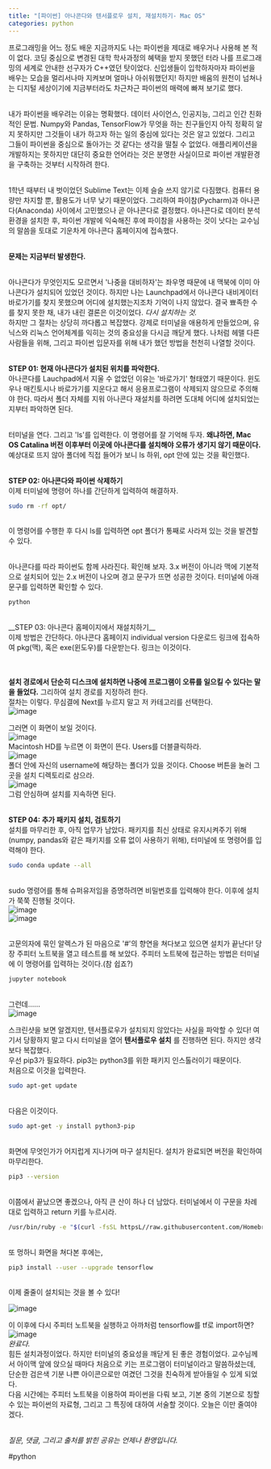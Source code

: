 ```yaml
---
title: "[파이썬] 아나콘다와 텐서플로우 설치, 재설치하기- Mac OS"
categories: python
---
```


프로그래밍을 어느 정도 배운 지금까지도 나는 파이썬을 제대로 배우거나 사용해 본 적이 없다. 코딩 중심으로 변경된 대학 학사과정의 혜택을 받지 못했던 터라 나를 프로그래밍의 세계로 안내한 선구자가 C++였던 탓이었다. 신입생들이 입학하자마자 파이썬을 배우는 모습을 멀리서나마 지켜보며 얼마나 아쉬워했던지! 하지만 배움의 원천이 넘쳐나는 디지털 세상이기에 지금부터라도 차근차근 파이썬의 매력에 빠져 보기로 했다.<BR/><BR/>

내가 파이썬을 배우려는 이유는 명확했다. 데이터 사이언스, 인공지능, 그리고 인간 친화적인 문법. Numpy와 Pandas, TensorFlow가 무엇을 하는 친구들인지 아직 정확히 알지 못하지만 그것들이 내가 하고자 하는 일의 중심에 있다는 것은 알고 있었다. 그리고 그들이 파이썬을 중심으로 돌아가는 것 같다는 생각을 떨칠 수 없었다. 애플리케이션을 개발하지는 못하지만 대단히 중요한 언어라는 것은 분명한 사실이므로 파이썬 개발환경을 구축하는 것부터 시작하려 한다.<BR/><BR/>

1학년 때부터 내 벗이었던 Sublime Text는 이제 슬슬 쓰지 않기로 다짐했다. 컴퓨터 용량만 차지할 뿐, 활용도가 너무 낮기 때문이었다. 그리하여 파이참(Pycharm)과 아나콘다(Anaconda) 사이에서 고민했으나 곧 아나콘다로 결정했다. 아나콘다로 데이터 분석 환경을 설치한 후, 파이썬 개발에 익숙해진 후에 파이참을 사용하는 것이 낫다는 교수님의 말씀을 토대로 기운차게 아나콘다 홈페이지에 접속했다.<BR/><BR/>

__문제는 지금부터 발생한다.__ <BR/><BR/>

아나콘다가 무엇인지도 모르면서 '나중을 대비하자'는 좌우명 때문에 내 맥북에 이미 아나콘다가 설치되어 있었던 것이다. 하지만 나는 Launchpad에서 아나콘다 내비게이터 바로가기를 찾지 못했으며 어디에 설치했는지조차 기억이 나지 않았다. 결국 뾰족한 수를 찾지 못한 채, 내가 내린 결론은 이것이었다. *다시 설치하는 것.* <BR/>
하지만 그 절차는 상당히 까다롭고 복잡했다. 강제로 터미널을 애용하게 만들었으며, 유닉스와 리눅스 언어체계를 익히는 것의 중요성을 다시금 깨닫게 했다. 나처럼 헤맬 다른 사람들을 위해, 그리고 파이썬 입문자를 위해 내가 했던 방법을 천천히 나열할 것이다.<BR/><BR/>

__STEP 01: 현재 아나콘다가 설치된 위치를 파악한다.__ <BR/>
아나콘다를 Lauchpad에서 지울 수 없었던 이유는 '바로가기' 형태였기 때문이다. 윈도우나 매킨토시나 바로가기를 지운다고 해서 응용프로그램이 삭제되지 않으므로 주의해야 한다. 따라서 폴더 자체를 지워 아나콘다 재설치를 하려면 도대체 어디에 설치되었는지부터 파악하면 된다.<BR/><BR/>

터미널을 연다. 그리고 'ls'를 입력한다. 이 명령어를 잘 기억해 두자. __왜냐하면, Mac OS Catalina 버전 이후부터 이곳에 아나콘다를 설치해야 오류가 생기지 않기 때문이다.__ 예상대로 뜨지 않아 폴더에 직접 들어가 보니 ls 하위, opt 안에 있는 것을 확인했다. <BR/><BR/>

__STEP 02: 아나콘다와 파이썬 삭제하기__ <BR/>
이제 터미널에 명령어 하나를 간단하게 입력하여 해결하자.<BR/>

```bash
sudo rm -rf opt/
```
<BR/>
이 명령어를 수행한 후 다시 ls를 입력하면 opt 폴더가 통째로 사라져 있는 것을 발견할 수 있다.<BR/><BR/>

아나콘다를 따라 파이썬도 함께 사라진다. 확인해 보자. 3.x 버전이 아니라 맥에 기본적으로 설치되어 있는 2.x 버전이 나오며 경고 문구가 뜨면 성공한 것이다. 터미널에 아래 문구를 입력하면 확인할 수 있다.<BR/>

```bash
python
```
<BR/>
__STEP 03: 아나콘다 홈페이지에서 재설치하기__ <BR/>
이제 방법은 간단하다. 아나콘다 홈페이지 individual version 다운로드 링크에 접속하여 pkg(맥), 혹은 exe(윈도우)를 다운받는다. 링크는 이것이다.<BR/>
<https://www.anaconda.com/products/individual> <BR/><BR/>

__설치 경로에서 단순히 디스크에 설치하면 나중에 프로그램이 오류를 일으킬 수 있다는 말을 들었다.__ 그리하여 설치 경로를 지정하려 한다.<BR/>
절차는 이렇다. 무심결에 Next를 누르지 말고 저 카테고리를 선택한다.<BR/>
![image](https://user-images.githubusercontent.com/50163676/89987946-d04d2a80-dcb9-11ea-99f8-4f0436c65b41.png "아나콘다 경로 00") <BR/>

그러면 이 화면이 보일 것이다.<BR/>
![image](https://user-images.githubusercontent.com/50163676/89988004-e0fda080-dcb9-11ea-9302-240c02a88a32.png "아나콘다 경로 01") <BR/>
Macintosh HD를 누르면 이 화면이 뜬다. Users를 더블클릭하라. <BR/>
![image](https://user-images.githubusercontent.com/50163676/89988064-f5419d80-dcb9-11ea-9374-112c1cd22af9.png "아나콘다 경로 02") <BR/>
폴더 안에 자신의 username에 해당하는 폴더가 있을 것이다. Choose 버튼을 눌러 그곳을 설치 디렉토리로 삼으라.<BR/>
![image](https://user-images.githubusercontent.com/50163676/89988104-04c0e680-dcba-11ea-9391-cff6ecf80037.png "아나콘다 경로 03") <BR/>
그럼 안심하며 설치를 지속하면 된다. <BR/><BR/>

__STEP 04: 추가 패키지 설치, 검토하기__ <BR/>
설치를 마무리한 후, 아직 업무가 남았다. 패키지를 최신 상태로 유지시켜주기 위해(numpy, pandas와 같은 패키지를 오류 없이 사용하기 위해), 터미널에 또 명령어를 입력해야 한다.<BR/>

```bash
sudo conda update --all
```

<BR/> sudo 명령어를 통해 슈퍼유저임을 증명하려면 비밀번호를 입력해야 한다. 이후에 설치가 쭉쭉 진행될 것이다.<BR/>
![image](https://user-images.githubusercontent.com/50163676/89988195-1efac480-dcba-11ea-878a-584e1a71ca45.png "아나콘다 업데이트 00") <BR/>
![image](https://user-images.githubusercontent.com/50163676/89988216-2b7f1d00-dcba-11ea-9dba-6c6d38206e15.png "아나콘다 업데이트 01") <BR/>

<BR/> 고문의자에 묶인 알렉스가 된 마음으로 '#'의 향연을 쳐다보고 있으면 설치가 끝난다! 당장 주피터 노트북을 열고 테스트를 해 보았다. 주피터 노트북에 접근하는 방법은 터미널에 이 명령어를 입력하는 것이다.(참 쉽죠?)<BR/>

```bash
jupyter notebook
```
<BR/> 그런데......<BR/>
![image](https://user-images.githubusercontent.com/50163676/89988317-536e8080-dcba-11ea-90c0-14c1273695e3.png "텐서플로우 import 불가 화면") <BR/>

스크린샷을 보면 알겠지만, 텐서플로우가 설치되지 않았다는 사실을 파악할 수 있다! 여기서 당황하지 말고 다시 터미널을 열어 __텐서플로우 설치__ 를 진행하면 된다. 하지만 생각보다 복잡했다.<BR/>
우선 pip3가 필요하다. pip3는 python3를 위한 패키지 인스톨러이기 때문이다.<BR/>
처음으로 이것을 입력한다.<BR/>
```bash
sudo apt-get update
```
<BR/>다음은 이것이다.<BR/>
```bash
sudo apt-get -y install python3-pip
```
<BR/>화면에 무엇인가가 어지럽게 지나가며 마구 설치된다. 설치가 완료되면 버전을 확인하여 마무리한다.<BR/>
```bash
pip3 --version
```
<BR/> 이쯤에서 끝났으면 좋겠으나, 아직 큰 산이 하나 더 남았다. 터미널에서 이 구문을 차례대로 입력하고 return 키를 누르시라.<BR/>
```bash
/usr/bin/ruby -e "$(curl -fsSL httpsL//raw.githubusercontent.com/Homebrew/install/master/install)"
```
<BR/>또 멍하니 화면을 쳐다본 후에는,<BR/>
```bash
pip3 install --user --upgrade tensorflow
```
<BR/>이제 줄줄이 설치되는 것을 볼 수 있다!<BR/>

![image](https://user-images.githubusercontent.com/50163676/89988374-6aad6e00-dcba-11ea-888b-b7b89b7184dc.png "텐서플로우 설치 터미널 화면") <BR/>

이 이후에 다시 주피터 노트북을 실행하고 아까처럼 tensorflow를 tf로 import하면?<BR/>
![image](https://user-images.githubusercontent.com/50163676/89988423-80229800-dcba-11ea-8dda-57e25c8529fc.png "텐서플로우 import 성공") <BR/>
*완료다.* <BR/>
힘든 설치과정이었다. 하지만 터미널의 중요성을 깨닫게 된 좋은 경험이었다. 교수님께서 아이맥 앞에 앉으실 때마다 처음으로 키는 프로그램이 터미널이라고 말씀하셨는데, 단순한 검은색 기분 나쁜 아이콘으로만 여겼던 그것을 친숙하게 받아들일 수 있게 되었다.<BR/>
다음 시간에는 주피터 노트북을 이용하여 파이썬을 다뤄 보고, 기본 중의 기본으로 칭할 수 있는 파이썬의 자료형, 그리고 그 특징에 대하여 서술할 것이다. 오늘은 이만 줄여야겠다.<BR/><BR/>

*질문, 댓글, 그리고 출처를 밝힌 공유는 언제나 환영입니다.*

#python 